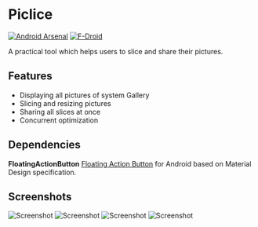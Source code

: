 Piclice
=======

[![Android Arsenal](https://img.shields.io/badge/Android%20Arsenal-Piclice-green.svg?style=flat)](https://android-arsenal.com/details/3/1917) [![F-Droid](https://img.shields.io/badge/F--Droid-Piclice-red.svg?style=flat)](https://f-droid.org/repository/browse/?fdid=github.yaa110.piclice)

A practical tool which helps users to slice and share their pictures.

## Features

- Displaying all pictures of system Gallery
- Slicing and resizing pictures
- Sharing all slices at once
- Concurrent optimization

## Dependencies

**FloatingActionButton** [Floating Action Button](https://github.com/futuresimple/android-floating-action-button) for Android based on Material Design specification.

## Screenshots

![Screenshot](https://raw.githubusercontent.com/yaa110/Piclice/master/Screenshots/001.png)
![Screenshot](https://raw.githubusercontent.com/yaa110/Piclice/master/Screenshots/002.png)
![Screenshot](https://raw.githubusercontent.com/yaa110/Piclice/master/Screenshots/003.png)
![Screenshot](https://raw.githubusercontent.com/yaa110/Piclice/master/Screenshots/004.png)

